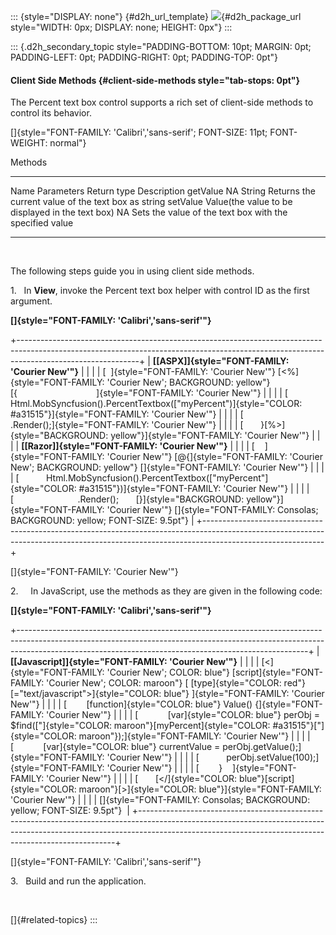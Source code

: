 ::: {style="DISPLAY: none"}
[](ms-xhelp:///?Id=d2h_url_template){#d2h_url_template} ![](!package_url!){#d2h_package_url style="WIDTH: 0px; DISPLAY: none; HEIGHT: 0px"}
:::

::: {.d2h_secondary_topic style="PADDING-BOTTOM: 10pt; MARGIN: 0pt; PADDING-LEFT: 0pt; PADDING-RIGHT: 0pt; PADDING-TOP: 0pt"}
#### Client Side Methods {#client-side-methods style="tab-stops: 0pt"}

The Percent text box control supports a rich set of client-side methods to control its behavior.

[]{style="FONT-FAMILY: 'Calibri','sans-serif'; FONT-SIZE: 11pt; FONT-WEIGHT: normal"} 

Methods

  ---------- -------------------------------------------------- ------------- ---------------------------------------------------------
  Name       Parameters                                         Return type   Description
  getValue   NA                                                 String        Returns the current value of the text box as string
  setValue   Value(the value to be displayed in the text box)   NA            Sets the value of the text box with the specified value
  ---------- -------------------------------------------------- ------------- ---------------------------------------------------------

 

The following steps guide you in using client side methods.

1.   In **View**, invoke the Percent text box helper with control ID as the first argument.

**[]{style="FONT-FAMILY: 'Calibri','sans-serif'"}**  

+------------------------------------------------------------------------------------------------------------------------------------------------------------------------------------------+
| **[\[ASPX\]]{style="FONT-FAMILY: 'Courier New'"}**                                                                                                                                       |
|                                                                                                                                                                                          |
| [  ]{style="FONT-FAMILY: 'Courier New'"} [\<%]{style="FONT-FAMILY: 'Courier New'; BACKGROUND: yellow"} [{                                ]{style="FONT-FAMILY: 'Courier New'"}           |
|                                                                                                                                                                                          |
| [    Html.MobSyncfusion().PercentTextbox([\"myPercent\")]{style="COLOR: #a31515"}]{style="FONT-FAMILY: 'Courier New'"}                                                                   |
|                                                                                                                                                                                          |
| [                          .Render();]{style="FONT-FAMILY: 'Courier New'"}                                                                                                               |
|                                                                                                                                                                                          |
| [       }[%\>]{style="BACKGROUND: yellow"}]{style="FONT-FAMILY: 'Courier New'"}                                                                                                          |
|                                                                                                                                                                                          |
| **[\[Razor\]]{style="FONT-FAMILY: 'Courier New'"}**                                                                                                                                      |
|                                                                                                                                                                                          |
| [    ]{style="FONT-FAMILY: 'Courier New'"} [\@{]{style="FONT-FAMILY: 'Courier New'; BACKGROUND: yellow"} []{style="FONT-FAMILY: 'Courier New'"}                                          |
|                                                                                                                                                                                          |
| [           Html.MobSyncfusion().PercentTextbox([\"myPercent\"]{style="COLOR: #a31515"})]{style="FONT-FAMILY: 'Courier New'"}                                                            |
|                                                                                                                                                                                          |
| [                          .Render();       [}]{style="BACKGROUND: yellow"}]{style="FONT-FAMILY: 'Courier New'"} []{style="FONT-FAMILY: Consolas; BACKGROUND: yellow; FONT-SIZE: 9.5pt"} |
+------------------------------------------------------------------------------------------------------------------------------------------------------------------------------------------+

[]{style="FONT-FAMILY: 'Courier New'"} 

2.     In JavaScript, use the methods as they are given in the following code:

**[]{style="FONT-FAMILY: 'Calibri','sans-serif'"}**  

+------------------------------------------------------------------------------------------------------------------------------------------------------------------------------------------------------------------------------------+
| **[\[Javascript\]]{style="FONT-FAMILY: 'Courier New'"}**                                                                                                                                                                           |
|                                                                                                                                                                                                                                    |
| [\<]{style="FONT-FAMILY: 'Courier New'; COLOR: blue"} [script]{style="FONT-FAMILY: 'Courier New'; COLOR: maroon"} [ [type]{style="COLOR: red"} [=\"text/javascript\"\>]{style="COLOR: blue"} ]{style="FONT-FAMILY: 'Courier New'"} |
|                                                                                                                                                                                                                                    |
| [        [function]{style="COLOR: blue"} Value() {]{style="FONT-FAMILY: 'Courier New'"}                                                                                                                                            |
|                                                                                                                                                                                                                                    |
| [            [var]{style="COLOR: blue"} perObj = \$find([\"]{style="COLOR: maroon"}[myPercent]{style="COLOR: #a31515"}[\"]{style="COLOR: maroon"});]{style="FONT-FAMILY: 'Courier New'"}                                           |
|                                                                                                                                                                                                                                    |
| [            [var]{style="COLOR: blue"} currentValue = perObj.getValue();]{style="FONT-FAMILY: 'Courier New'"}                                                                                                                     |
|                                                                                                                                                                                                                                    |
| [           perObj.setValue(100);]{style="FONT-FAMILY: 'Courier New'"}                                                                                                                                                             |
|                                                                                                                                                                                                                                    |
| [        }    ]{style="FONT-FAMILY: 'Courier New'"}                                                                                                                                                                                |
|                                                                                                                                                                                                                                    |
| [       [\</]{style="COLOR: blue"}[script]{style="COLOR: maroon"}[\>]{style="COLOR: blue"}]{style="FONT-FAMILY: 'Courier New'"}                                                                                                    |
|                                                                                                                                                                                                                                    |
| []{style="FONT-FAMILY: Consolas; BACKGROUND: yellow; FONT-SIZE: 9.5pt"}                                                                                                                                                            |
+------------------------------------------------------------------------------------------------------------------------------------------------------------------------------------------------------------------------------------+

[]{style="FONT-FAMILY: 'Calibri','sans-serif'"} 

3.   Build and run the application.

 

[]{#related-topics}
:::
